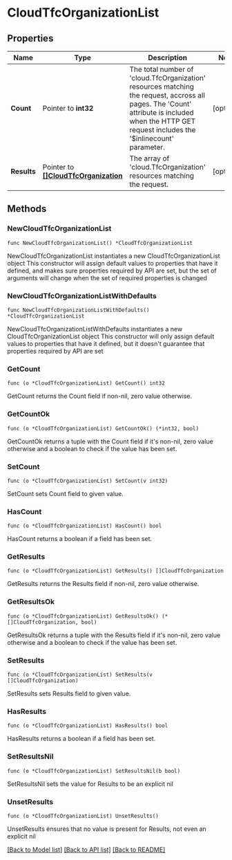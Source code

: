 # CloudTfcOrganizationList

## Properties

Name | Type | Description | Notes
------------ | ------------- | ------------- | -------------
**Count** | Pointer to **int32** | The total number of &#39;cloud.TfcOrganization&#39; resources matching the request, accross all pages. The &#39;Count&#39; attribute is included when the HTTP GET request includes the &#39;$inlinecount&#39; parameter. | [optional] 
**Results** | Pointer to [**[]CloudTfcOrganization**](CloudTfcOrganization.md) | The array of &#39;cloud.TfcOrganization&#39; resources matching the request. | [optional] 

## Methods

### NewCloudTfcOrganizationList

`func NewCloudTfcOrganizationList() *CloudTfcOrganizationList`

NewCloudTfcOrganizationList instantiates a new CloudTfcOrganizationList object
This constructor will assign default values to properties that have it defined,
and makes sure properties required by API are set, but the set of arguments
will change when the set of required properties is changed

### NewCloudTfcOrganizationListWithDefaults

`func NewCloudTfcOrganizationListWithDefaults() *CloudTfcOrganizationList`

NewCloudTfcOrganizationListWithDefaults instantiates a new CloudTfcOrganizationList object
This constructor will only assign default values to properties that have it defined,
but it doesn't guarantee that properties required by API are set

### GetCount

`func (o *CloudTfcOrganizationList) GetCount() int32`

GetCount returns the Count field if non-nil, zero value otherwise.

### GetCountOk

`func (o *CloudTfcOrganizationList) GetCountOk() (*int32, bool)`

GetCountOk returns a tuple with the Count field if it's non-nil, zero value otherwise
and a boolean to check if the value has been set.

### SetCount

`func (o *CloudTfcOrganizationList) SetCount(v int32)`

SetCount sets Count field to given value.

### HasCount

`func (o *CloudTfcOrganizationList) HasCount() bool`

HasCount returns a boolean if a field has been set.

### GetResults

`func (o *CloudTfcOrganizationList) GetResults() []CloudTfcOrganization`

GetResults returns the Results field if non-nil, zero value otherwise.

### GetResultsOk

`func (o *CloudTfcOrganizationList) GetResultsOk() (*[]CloudTfcOrganization, bool)`

GetResultsOk returns a tuple with the Results field if it's non-nil, zero value otherwise
and a boolean to check if the value has been set.

### SetResults

`func (o *CloudTfcOrganizationList) SetResults(v []CloudTfcOrganization)`

SetResults sets Results field to given value.

### HasResults

`func (o *CloudTfcOrganizationList) HasResults() bool`

HasResults returns a boolean if a field has been set.

### SetResultsNil

`func (o *CloudTfcOrganizationList) SetResultsNil(b bool)`

 SetResultsNil sets the value for Results to be an explicit nil

### UnsetResults
`func (o *CloudTfcOrganizationList) UnsetResults()`

UnsetResults ensures that no value is present for Results, not even an explicit nil

[[Back to Model list]](../README.md#documentation-for-models) [[Back to API list]](../README.md#documentation-for-api-endpoints) [[Back to README]](../README.md)


